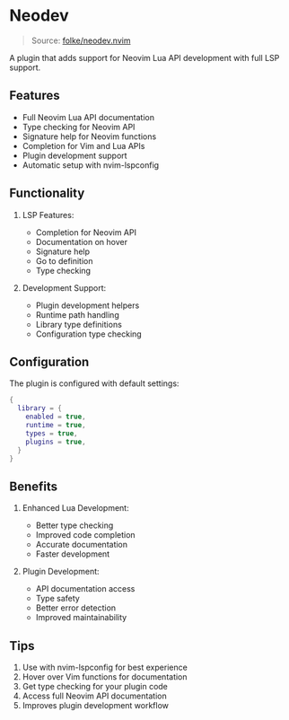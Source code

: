 # Neodev

> Source: [folke/neodev.nvim](https://github.com/folke/neodev.nvim)

A plugin that adds support for Neovim Lua API development with full LSP support.

## Features

- Full Neovim Lua API documentation
- Type checking for Neovim API
- Signature help for Neovim functions
- Completion for Vim and Lua APIs
- Plugin development support
- Automatic setup with nvim-lspconfig

## Functionality

1. LSP Features:
   - Completion for Neovim API
   - Documentation on hover
   - Signature help
   - Go to definition
   - Type checking

2. Development Support:
   - Plugin development helpers
   - Runtime path handling
   - Library type definitions
   - Configuration type checking

## Configuration

The plugin is configured with default settings:
```lua
{
  library = {
    enabled = true,
    runtime = true,
    types = true,
    plugins = true,
  }
}
```

## Benefits

1. Enhanced Lua Development:
   - Better type checking
   - Improved code completion
   - Accurate documentation
   - Faster development

2. Plugin Development:
   - API documentation access
   - Type safety
   - Better error detection
   - Improved maintainability

## Tips

1. Use with nvim-lspconfig for best experience
2. Hover over Vim functions for documentation
3. Get type checking for your plugin code
4. Access full Neovim API documentation
5. Improves plugin development workflow
